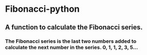 # Fibonacci-python

## A function to calculate the Fibonacci series. 

### The Fibonacci series is the last two numbers added to calculate the next number in the series. 0, 1, 1, 2, 3, 5...